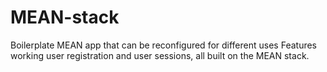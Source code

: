 # MEAN-stack
Boilerplate MEAN app that can be reconfigured for different uses
Features working user registration and user sessions, all built on the MEAN stack.
